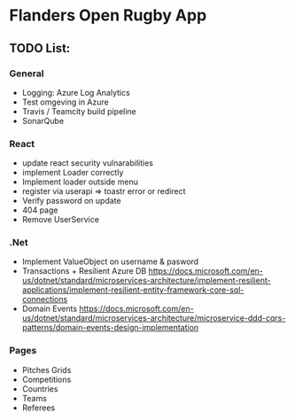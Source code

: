 # Flanders Open Rugby App

## TODO List: ##

### General ###
- Logging: Azure Log Analytics
- Test omgeving in Azure
- Travis / Teamcity build pipeline
- SonarQube

### React ###
- update react security vulnarabilities
- implement Loader correctly
- Implement loader outside menu
- register via userapi => toastr error or redirect
- Verify password on update
- 404 page
- Remove UserService

### .Net ###
- Implement ValueObject on username & pasword
- Transactions + Resilient Azure DB https://docs.microsoft.com/en-us/dotnet/standard/microservices-architecture/implement-resilient-applications/implement-resilient-entity-framework-core-sql-connections 
- Domain Events https://docs.microsoft.com/en-us/dotnet/standard/microservices-architecture/microservice-ddd-cqrs-patterns/domain-events-design-implementation

### Pages ###
- Pitches Grids
- Competitions
- Countries
- Teams
- Referees
